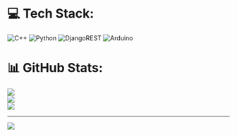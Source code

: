 
# 💻 Tech Stack:
![C++](https://img.shields.io/badge/c++-%2300599C.svg?style=for-the-badge&logo=c%2B%2B&logoColor=white) ![Python](https://img.shields.io/badge/python-3670A0?style=for-the-badge&logo=python&logoColor=ffdd54) ![DjangoREST](https://img.shields.io/badge/DJANGO-REST-ff1709?style=for-the-badge&logo=django&logoColor=white&color=ff1709&labelColor=gray) ![Arduino](https://img.shields.io/badge/-Arduino-00979D?style=for-the-badge&logo=Arduino&logoColor=white)
# 📊 GitHub Stats:
![](https://github-readme-stats.vercel.app/api?username=WWWNINIWWW&theme=dark&hide_border=true&include_all_commits=false&count_private=false)<br/>
![](https://github-readme-streak-stats.herokuapp.com/?user=WWWNINIWWW&theme=dark&hide_border=true)<br/>
![](https://github-readme-stats.vercel.app/api/top-langs/?username=WWWNINIWWW&theme=dark&hide_border=true&include_all_commits=false&count_private=false&layout=compact)

---
[![](https://visitcount.itsvg.in/api?id=WWWNINIWWW&icon=0&color=0)](https://visitcount.itsvg.in)

<!-- Proudly created with GPRM ( https://gprm.itsvg.in ) -->
